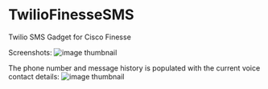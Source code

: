 # TwilioFinesseSMS
Twilio SMS Gadget for Cisco Finesse

Screenshots:
![image thumbnail](https://raw.githubusercontent.com/bdm1981/TwilioFinesseSMS/master/screenshots/default-view.png)

The phone number and message history is populated with the current voice contact details:
![image thumbnail](https://raw.githubusercontent.com/bdm1981/TwilioFinesseSMS/master/screenshots/populated-view.png)
